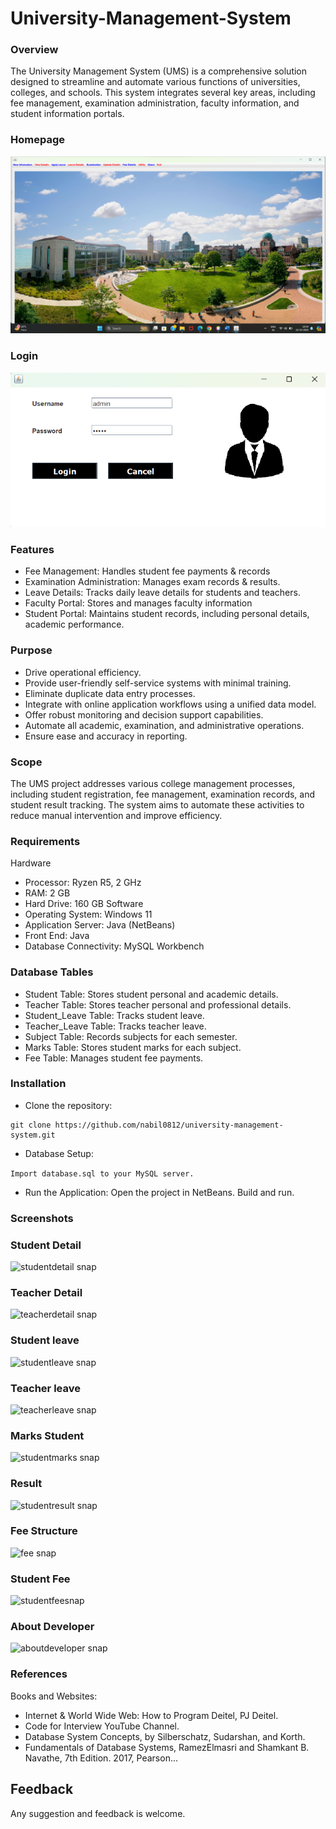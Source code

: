 # University-Management-System

### Overview
The University Management System (UMS) is a comprehensive solution designed to streamline and automate various functions of universities, colleges, and schools. This system integrates several key areas, including fee management, examination administration, faculty information, and student information portals. 

### Homepage
![homepage snap](https://github.com/nabil0812/University-Management-System/blob/main/screenshots/home%20page.png)

### Login
![login snap](https://github.com/nabil0812/University-Management-System/blob/main/screenshots/login.png)



### Features
 - Fee Management: Handles student fee payments & records
 - Examination Administration: Manages exam records & results.
 - Leave Details: Tracks daily leave details for students and teachers.
 - Faculty Portal: Stores and manages faculty information
 - Student Portal: Maintains student records, including personal details, academic performance.


### Purpose
 - Drive operational efficiency.
 - Provide user-friendly self-service systems with minimal training.
 - Eliminate duplicate data entry processes.
 - Integrate with online application workflows using a unified data model.
 - Offer robust monitoring and decision support capabilities.
 - Automate all academic, examination, and administrative operations.
 - Ensure ease and accuracy in reporting.


### Scope
The UMS project addresses various college management processes, including student registration, fee management, examination records, and student result tracking. The system aims to automate these activities to reduce manual intervention and improve efficiency.

### Requirements
Hardware
 - Processor: Ryzen R5, 2 GHz
 - RAM: 2 GB
 - Hard Drive: 160 GB
Software
 - Operating System: Windows 11
 - Application Server: Java (NetBeans)
 - Front End: Java
 - Database Connectivity: MySQL Workbench




### Database Tables
 - Student Table: Stores student personal and academic details.
 - Teacher Table: Stores teacher personal and professional details.
 - Student_Leave Table: Tracks student leave.
 - Teacher_Leave Table: Tracks teacher leave.
 - Subject Table: Records subjects for each semester.
 - Marks Table: Stores student marks for each subject.
 - Fee Table: Manages student fee payments.


### Installation

 - Clone the repository:
```
git clone https://github.com/nabil0812/university-management-system.git
``` 
 - Database Setup:

``` Import database.sql to your MySQL server. ```
 - Run the Application:
Open the project in NetBeans.
Build and run.

### Screenshots

### Student Detail
![studentdetail snap](https://github.com/nabil0812/University-Management-System/blob/main/screenshots/student%20details.png)

### Teacher Detail
![teacherdetail snap](https://github.com/nabil0812/University-Management-System/blob/main/screenshots/teacher%20details.png)

### Student leave
![studentleave snap](https://github.com/nabil0812/University-Management-System/blob/main/screenshots/student%20leave.png)

### Teacher leave
![teacherleave snap](https://github.com/nabil0812/University-Management-System/blob/main/screenshots/teacher%20leave.png)

### Marks Student
![studentmarks snap](https://github.com/nabil0812/University-Management-System/blob/main/screenshots/marks%20of%20student.png)

### Result
![studentresult snap](https://github.com/nabil0812/University-Management-System/blob/main/screenshots/result.png)

### Fee Structure
![fee snap](https://github.com/nabil0812/University-Management-System/blob/main/screenshots/fee%20structure.png)

### Student Fee 
![studentfeesnap](https://github.com/nabil0812/University-Management-System/blob/main/screenshots/fee.png)

### About Developer
![aboutdeveloper snap](https://github.com/nabil0812/University-Management-System/blob/main/screenshots/about.png)

### References

Books and Websites:

 - Internet & World Wide Web: How to Program Deitel, PJ Deitel.
 - Code for Interview YouTube Channel.
 - Database System Concepts, by Silberschatz, Sudarshan, and Korth.
 - Fundamentals of Database Systems, RamezElmasri and Shamkant B. Navathe, 7th Edition. 2017, Pearson...


## Feedback
Any suggestion and feedback is welcome.

